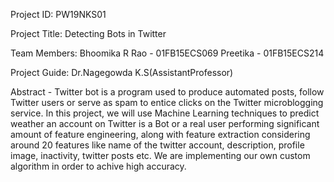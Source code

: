 Project ID: PW19NKS01

Project Title: Detecting Bots in Twitter

Team Members: Bhoomika R Rao - 01FB15ECS069
			  Preetika - 01FB15ECS214

Project Guide: Dr.Nagegowda K.S(AssistantProfessor)

Abstract - 
Twitter bot is a program used to produce automated posts, follow Twitter users or serve as spam to entice clicks on the Twitter microblogging service. 
In this project, we will use Machine Learning techniques to predict weather an account on Twitter is a Bot or a real user performing significant 
amount of feature engineering, along with feature extraction considering around 20 features like name of the twitter account, description, profile image, 
inactivity, twitter posts etc. We are implementing our own custom algorithm in order to achive high accuracy.